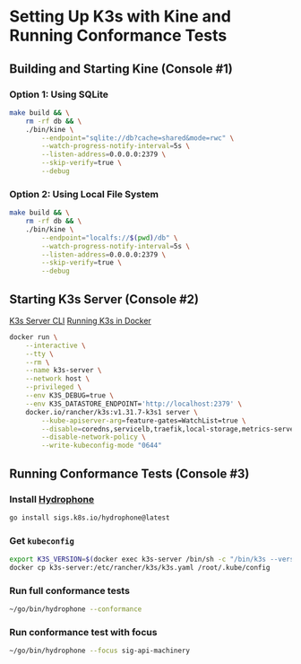 # Setting Up K3s with Kine and Running Conformance Tests

## Building and Starting Kine (Console #1)

### Option 1: Using SQLite

```bash
make build && \
    rm -rf db && \
    ./bin/kine \
        --endpoint="sqlite://db?cache=shared&mode=rwc" \
        --watch-progress-notify-interval=5s \
        --listen-address=0.0.0.0:2379 \
        --skip-verify=true \
        --debug
```

### Option 2: Using Local File System

```bash
make build && \
    rm -rf db && \
    ./bin/kine \
        --endpoint="localfs://$(pwd)/db" \
        --watch-progress-notify-interval=5s \
        --listen-address=0.0.0.0:2379 \
        --skip-verify=true \
        --debug
```

## Starting K3s Server (Console #2)

[K3s Server CLI](https://docs.k3s.io/cli/server)
[Running K3s in Docker](https://docs.k3s.io/advanced#running-k3s-in-docker)

```bash
docker run \
    --interactive \
    --tty \
    --rm \
    --name k3s-server \
    --network host \
    --privileged \
    --env K3S_DEBUG=true \
    --env K3S_DATASTORE_ENDPOINT='http://localhost:2379' \
    docker.io/rancher/k3s:v1.31.7-k3s1 server \
        --kube-apiserver-arg=feature-gates=WatchList=true \
        --disable=coredns,servicelb,traefik,local-storage,metrics-server \
        --disable-network-policy \
        --write-kubeconfig-mode "0644"
```

## Running Conformance Tests (Console #3)

### Install [Hydrophone](https://github.com/kubernetes-sigs/hydrophone)

```bash
go install sigs.k8s.io/hydrophone@latest
```

### Get `kubeconfig`

```bash
export K3S_VERSION=$(docker exec k3s-server /bin/sh -c "/bin/k3s --version | grep -o 'v[0-9]\+\.[0-9]\+\.[0-9]\+'")
docker cp k3s-server:/etc/rancher/k3s/k3s.yaml /root/.kube/config
```

### Run full conformance tests

```bash
~/go/bin/hydrophone --conformance
```

### Run conformance test with focus

```bash
~/go/bin/hydrophone --focus sig-api-machinery
```
